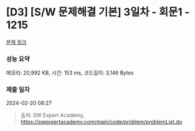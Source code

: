 # [D3] [S/W 문제해결 기본] 3일차 - 회문1 - 1215 

[문제 링크](https://swexpertacademy.com/main/code/problem/problemDetail.do?contestProbId=AV14QpAaAAwCFAYi) 

### 성능 요약

메모리: 20,992 KB, 시간: 153 ms, 코드길이: 3,146 Bytes

### 제출 일자

2024-02-20 08:27



> 출처: SW Expert Academy, https://swexpertacademy.com/main/code/problem/problemList.do
